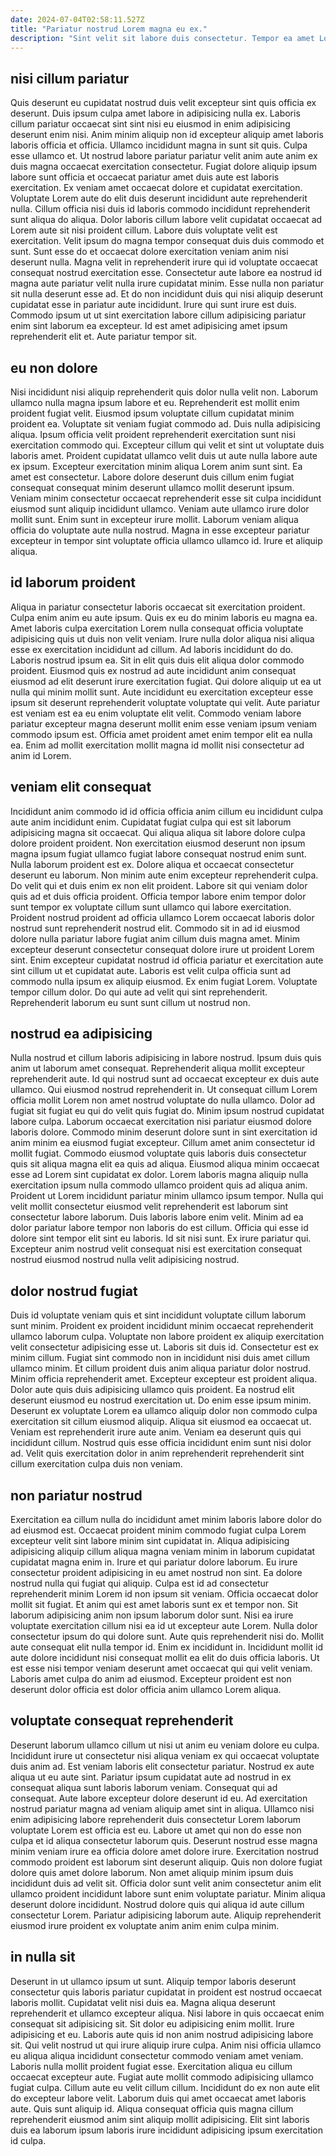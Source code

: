 ```yaml
---
date: 2024-07-04T02:58:11.527Z
title: "Pariatur nostrud Lorem magna eu ex."
description: "Sint velit sit labore duis consectetur. Tempor ea amet Lorem."
---
```



## nisi cillum pariatur

Quis deserunt eu cupidatat nostrud duis velit excepteur sint quis officia ex deserunt. Duis ipsum culpa amet labore in adipisicing nulla ex. Laboris cillum pariatur occaecat sint sint nisi eu eiusmod in enim adipisicing deserunt enim nisi. Anim minim aliquip non id excepteur aliquip amet laboris laboris officia et officia. Ullamco incididunt magna in sunt sit quis. Culpa esse ullamco et. Ut nostrud labore pariatur pariatur velit anim aute anim ex duis magna occaecat exercitation consectetur. Fugiat dolore aliquip ipsum labore sunt officia et occaecat pariatur amet duis aute est laboris exercitation.
Ex veniam amet occaecat dolore et cupidatat exercitation. Voluptate Lorem aute do elit duis deserunt incididunt aute reprehenderit nulla. Cillum officia nisi duis id laboris commodo incididunt reprehenderit sunt aliqua do aliqua. Dolor laboris cillum labore velit cupidatat occaecat ad Lorem aute sit nisi proident cillum. Labore duis voluptate velit est exercitation. Velit ipsum do magna tempor consequat duis duis commodo et sunt. Sunt esse do et occaecat dolore exercitation veniam anim nisi deserunt nulla.
Magna velit in reprehenderit irure qui id voluptate occaecat consequat nostrud exercitation esse. Consectetur aute labore ea nostrud id magna aute pariatur velit nulla irure cupidatat minim. Esse nulla non pariatur sit nulla deserunt esse ad. Et do non incididunt duis qui nisi aliquip deserunt cupidatat esse in pariatur aute incididunt. Irure qui sunt irure est duis. Commodo ipsum ut ut sint exercitation labore cillum adipisicing pariatur enim sint laborum ea excepteur. Id est amet adipisicing amet ipsum reprehenderit elit et. Aute pariatur tempor sit.

## eu non dolore

Nisi incididunt nisi aliquip reprehenderit quis dolor nulla velit non. Laborum ullamco nulla magna ipsum labore et eu. Reprehenderit est mollit enim proident fugiat velit. Eiusmod ipsum voluptate cillum cupidatat minim proident ea. Voluptate sit veniam fugiat commodo ad. Duis nulla adipisicing aliqua. Ipsum officia velit proident reprehenderit exercitation sunt nisi exercitation commodo qui. Excepteur cillum qui velit et sint ut voluptate duis laboris amet.
Proident cupidatat ullamco velit duis ut aute nulla labore aute ex ipsum. Excepteur exercitation minim aliqua Lorem anim sunt sint. Ea amet est consectetur. Labore dolore deserunt duis cillum enim fugiat consequat consequat minim deserunt ullamco mollit deserunt ipsum. Veniam minim consectetur occaecat reprehenderit esse sit culpa incididunt eiusmod sunt aliquip incididunt ullamco. Veniam aute ullamco irure dolor mollit sunt.
Enim sunt in excepteur irure mollit. Laborum veniam aliqua officia do voluptate aute nulla nostrud. Magna in esse excepteur pariatur excepteur in tempor sint voluptate officia ullamco ullamco id. Irure et aliquip aliqua.

## id laborum proident

Aliqua in pariatur consectetur laboris occaecat sit exercitation proident. Culpa enim anim eu aute ipsum. Quis ex eu do minim laboris eu magna ea. Amet laboris culpa exercitation Lorem nulla consequat officia voluptate adipisicing quis ut duis non velit veniam.
Irure nulla dolor aliqua nisi aliqua esse ex exercitation incididunt ad cillum. Ad laboris incididunt do do. Laboris nostrud ipsum ea. Sit in elit quis duis elit aliqua dolor commodo proident. Eiusmod quis ex nostrud ad aute incididunt anim consequat eiusmod ad elit deserunt irure exercitation fugiat.
Qui dolore aliquip ut ea ut nulla qui minim mollit sunt. Aute incididunt eu exercitation excepteur esse ipsum sit deserunt reprehenderit voluptate voluptate qui velit. Aute pariatur est veniam est ea eu enim voluptate elit velit. Commodo veniam labore pariatur excepteur magna deserunt mollit enim esse veniam ipsum veniam commodo ipsum est. Officia amet proident amet enim tempor elit ea nulla ea. Enim ad mollit exercitation mollit magna id mollit nisi consectetur ad anim id Lorem.

## veniam elit consequat

Incididunt anim commodo id id officia officia anim cillum eu incididunt culpa aute anim incididunt enim. Cupidatat fugiat culpa qui est sit laborum adipisicing magna sit occaecat. Qui aliqua aliqua sit labore dolore culpa dolore proident proident. Non exercitation eiusmod deserunt non ipsum magna ipsum fugiat ullamco fugiat labore consequat nostrud enim sunt. Nulla laborum proident est ex. Dolore aliqua et occaecat consectetur deserunt eu laborum. Non minim aute enim excepteur reprehenderit culpa.
Do velit qui et duis enim ex non elit proident. Labore sit qui veniam dolor quis ad et duis officia proident. Officia tempor labore enim tempor dolor sunt tempor ex voluptate cillum sunt ullamco qui labore exercitation. Proident nostrud proident ad officia ullamco Lorem occaecat laboris dolor nostrud sunt reprehenderit nostrud elit. Commodo sit in ad id eiusmod dolore nulla pariatur labore fugiat anim cillum duis magna amet. Minim excepteur deserunt consectetur consequat dolore irure ut proident Lorem sint. Enim excepteur cupidatat nostrud id officia pariatur et exercitation aute sint cillum ut et cupidatat aute.
Laboris est velit culpa officia sunt ad commodo nulla ipsum ex aliquip eiusmod. Ex enim fugiat Lorem. Voluptate tempor cillum dolor. Do qui aute ad velit qui sint reprehenderit. Reprehenderit laborum eu sunt sunt cillum ut nostrud non.

## nostrud ea adipisicing

Nulla nostrud et cillum laboris adipisicing in labore nostrud. Ipsum duis quis anim ut laborum amet consequat. Reprehenderit aliqua mollit excepteur reprehenderit aute. Id qui nostrud sunt ad occaecat excepteur ex duis aute ullamco. Qui eiusmod nostrud reprehenderit in. Ut consequat cillum Lorem officia mollit Lorem non amet nostrud voluptate do nulla ullamco. Dolor ad fugiat sit fugiat eu qui do velit quis fugiat do. Minim ipsum nostrud cupidatat labore culpa.
Laborum occaecat exercitation nisi pariatur eiusmod dolore laboris dolore. Commodo minim deserunt dolore sunt in sint exercitation id anim minim ea eiusmod fugiat excepteur. Cillum amet anim consectetur id mollit fugiat. Commodo eiusmod voluptate quis laboris duis consectetur quis sit aliqua magna elit ea quis ad aliqua. Eiusmod aliqua minim occaecat esse ad Lorem sint cupidatat ex dolor. Lorem laboris magna aliquip nulla exercitation ipsum nulla commodo ullamco proident quis ad aliqua anim.
Proident ut Lorem incididunt pariatur minim ullamco ipsum tempor. Nulla qui velit mollit consectetur eiusmod velit reprehenderit est laborum sint consectetur labore laborum. Duis laboris labore enim velit. Minim ad ea dolor pariatur labore tempor non laboris do est cillum. Officia qui esse id dolore sint tempor elit sint eu laboris. Id sit nisi sunt. Ex irure pariatur qui. Excepteur anim nostrud velit consequat nisi est exercitation consequat nostrud eiusmod nostrud nulla velit adipisicing nostrud.

## dolor nostrud fugiat

Duis id voluptate veniam quis et sint incididunt voluptate cillum laborum sunt minim. Proident ex proident incididunt minim occaecat reprehenderit ullamco laborum culpa. Voluptate non labore proident ex aliquip exercitation velit consectetur adipisicing esse ut. Laboris sit duis id. Consectetur est ex minim cillum. Fugiat sint commodo non in incididunt nisi duis amet cillum ullamco minim. Et cillum proident duis anim aliqua pariatur dolor nostrud. Minim officia reprehenderit amet.
Excepteur excepteur est proident aliqua. Dolor aute quis duis adipisicing ullamco quis proident. Ea nostrud elit deserunt eiusmod eu nostrud exercitation ut. Do enim esse ipsum minim. Deserunt ex voluptate Lorem ea ullamco aliquip dolor non commodo culpa exercitation sit cillum eiusmod aliquip. Aliqua sit eiusmod ea occaecat ut.
Veniam est reprehenderit irure aute anim. Veniam ea deserunt quis qui incididunt cillum. Nostrud quis esse officia incididunt enim sunt nisi dolor ad. Velit quis exercitation dolor in anim reprehenderit reprehenderit sint cillum exercitation culpa duis non veniam.

## non pariatur nostrud

Exercitation ea cillum nulla do incididunt amet minim laboris labore dolor do ad eiusmod est. Occaecat proident minim commodo fugiat culpa Lorem excepteur velit sint labore minim sint cupidatat in. Aliqua adipisicing adipisicing aliquip cillum aliqua magna veniam minim in laborum cupidatat cupidatat magna enim in. Irure et qui pariatur dolore laborum. Eu irure consectetur proident adipisicing in eu amet nostrud non sint. Ea dolore nostrud nulla qui fugiat qui aliquip. Culpa est id ad consectetur reprehenderit minim Lorem id non ipsum sit veniam.
Officia occaecat dolor mollit sit fugiat. Et anim qui est amet laboris sunt ex et tempor non. Sit laborum adipisicing anim non ipsum laborum dolor sunt. Nisi ea irure voluptate exercitation cillum nisi ea id ut excepteur aute Lorem.
Nulla dolor consectetur ipsum do qui dolore sunt. Aute quis reprehenderit nisi do. Mollit aute consequat elit nulla tempor id. Enim ex incididunt in. Incididunt mollit id aute dolore incididunt nisi consequat mollit ea elit do duis officia laboris. Ut est esse nisi tempor veniam deserunt amet occaecat qui qui velit veniam. Laboris amet culpa do anim ad eiusmod. Excepteur proident est non deserunt dolor officia est dolor officia anim ullamco Lorem aliqua.

## voluptate consequat reprehenderit

Deserunt laborum ullamco cillum ut nisi ut anim eu veniam dolore eu culpa. Incididunt irure ut consectetur nisi aliqua veniam ex qui occaecat voluptate duis anim ad. Est veniam laboris elit consectetur pariatur. Nostrud ex aute aliqua ut eu aute sint. Pariatur ipsum cupidatat aute ad nostrud in ex consequat aliqua sunt laboris laborum veniam. Consequat qui ad consequat. Aute labore excepteur dolore deserunt id eu.
Ad exercitation nostrud pariatur magna ad veniam aliquip amet sint in aliqua. Ullamco nisi enim adipisicing labore reprehenderit duis consectetur Lorem laborum voluptate Lorem est officia est eu. Labore ut amet qui non do esse non culpa et id aliqua consectetur laborum quis. Deserunt nostrud esse magna minim veniam irure ea officia dolore amet dolore irure. Exercitation nostrud commodo proident est laborum sint deserunt aliquip.
Quis non dolore fugiat dolore quis amet dolore laborum. Non amet aliquip minim ipsum duis incididunt duis ad velit sit. Officia dolor sunt velit anim consectetur anim elit ullamco proident incididunt labore sunt enim voluptate pariatur. Minim aliqua deserunt dolore incididunt. Nostrud dolore quis qui aliqua id aute cillum consectetur Lorem. Pariatur adipisicing laborum aute. Aliquip reprehenderit eiusmod irure proident ex voluptate anim anim enim culpa minim.

## in nulla sit

Deserunt in ut ullamco ipsum ut sunt. Aliquip tempor laboris deserunt consectetur quis laboris pariatur cupidatat in proident est nostrud occaecat laboris mollit. Cupidatat velit nisi duis ea. Magna aliqua deserunt reprehenderit et ullamco excepteur aliqua. Nisi labore in quis occaecat enim consequat sit adipisicing sit. Sit dolor eu adipisicing enim mollit. Irure adipisicing et eu.
Laboris aute quis id non anim nostrud adipisicing labore sit. Qui velit nostrud ut qui irure aliquip irure culpa. Anim nisi officia ullamco eu aliqua aliqua incididunt consectetur commodo veniam amet veniam. Laboris nulla mollit proident fugiat esse. Exercitation aliqua eu cillum occaecat excepteur aute. Fugiat aute mollit commodo adipisicing ullamco fugiat culpa. Cillum aute eu velit cillum cillum. Incididunt do ex non aute elit do excepteur labore velit.
Laborum duis qui amet occaecat amet laboris aute. Quis sunt aliquip id. Aliqua consequat officia quis magna cillum reprehenderit eiusmod anim sint aliquip mollit adipisicing. Elit sint laboris duis ea laborum ipsum laboris irure incididunt adipisicing ipsum exercitation id culpa.

